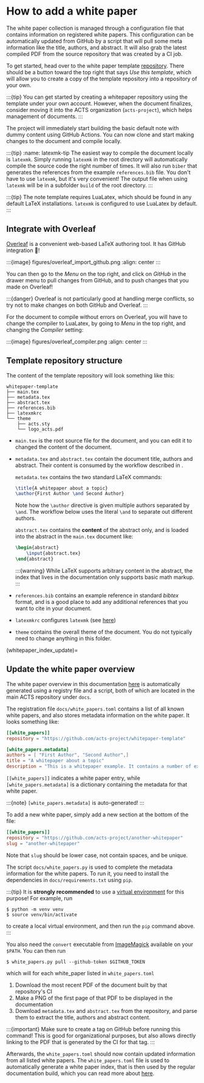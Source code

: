 # How to add a white paper

The white paper collection is managed through a configuration file that
contains information on registered white papers. This configuration can be
automatically updated from GitHub by a script that will pull some meta
information like the title, authors, and abstract. It will also grab the
latest compiled PDF from the source repository that was created by a
CI job.

To get started, head over to the white paper template
[repository](https://github.com/acts-project/whitepaper-template). There
should be a button toward the top right that says *Use this template*,
which will allow you to create a copy of the template
repository into a repository of your own.

:::{tip}
You can get started by creating a whitepaper repository using the template
under your own account. However, when the document finalizes, consider
moving it into the ACTS organization (`acts-project`), which helps
management of documents.
:::

The project will immediately start building the basic default note with
dummy content using GitHub Actions. You can now clone and start making
changes to the document and compile locally.

:::{tip}
:name: latexmk-tip
The easiest way to compile the document locally is `latexmk`. Simply running `latexmk`
in the root directory will automatically compile the source code the right
number of times. It will also run `biber` that generates the references from the
example `references.bib` file. You don't have to use `latexmk`, but it's very
convenient! The output file when using `latexmk` will be in a subfolder `build`
of the root directory.
:::

:::{tip}
The note template requires LuaLatex, which should be found in any default
LaTeX installations. `latexmk` is configured to use LuaLatex by default.
:::

## Integrate with Overleaf

[Overleaf](https://www.overleaf.com) is a convenient web-based LaTeX authoring tool. It has GitHub integration 🎉!

:::{image} figures/overleaf_import_github.png
:align: center
:::

You can then go to the *Menu* on the top right, and click on *GitHub* in the drawer menu to pull changes from GitHub, and to push changes that you made on Overleaf!

:::{danger}
Overleaf is not particularly good at handling merge conflicts, so try not to make changes on both GitHub and Overleaf.
:::

For the document to compile without errors on Overleaf, you will have to change the compiler to LuaLatex, by going to *Menu* in the top right, and changing the *Compiler* setting:

:::{image} figures/overleaf_compiler.png
:align: center
:::

## Template repository structure

The content of the template repository will look something like this:

```console
whitepaper-template
├── main.tex
├── metadata.tex
├── abstract.tex
├── references.bib
├── latexmkrc
└── theme
    ├── acts.sty
    └── logo_acts.pdf
```

- `main.tex` is the root source file for the document, and you can edit it to
changed the content of the document.

- `metadata.tex` and `abstract.tex` contain the document title, authors and
   abstract. Their content is consumed by the workflow described in
   [](#whitepaper_index_update).

   `metadata.tex` contains the two standard LaTeX commands:

   ```tex
   \title{A whitepaper about a topic}
   \author{First Author \and Second Author}
   ```

   Note how the `\author` directive is given multiple authors separated by `\and`.
   The workflow below uses the literal `\and` to separate out different authors.

   `abstract.tex` contains the **content** of the abstract only, and is loaded
   into the abstract in the `main.tex` document like:

   ```tex
   \begin{abstract}
       \input{abstract.tex}
   \end{abstract}
   ```

   :::{warning}
   While LaTeX supports arbitrary content in the abstract, the index that lives in
   the documentation only supports basic math markup.
   :::

- `references.bib` contains an example reference in standard *bibtex* format, and
  is a good place to add any additional references that you want to cite in
  your document.

- `latexmkrc` configures `latexmk` (see [here](#latexmk-tip))

- `theme` contains the overall theme of the document. You do not typically need
  to change anything in this folder.

(whitepaper_index_update)=
## Update the white paper overview

The white paper overview in this documentation [here](#white-paper-index) is
automatically generated using a registry file and a script, both of which are
located in the main ACTS repository under `docs`.

The registration file `docs/white_papers.toml` contains a list of all
known white papers, and also stores metadata information on the white paper. It looks something like:

```toml
[[white_papers]]
repository = "https://github.com/acts-project/whitepaper-template"

[white_papers.metadata]
authors = [ "First Author", "Second Author",]
title = "A whitepaper about a topic"
description = "This is a whitepaper example. It contains a number of example\npatterns, layouts etc.\nSimple math like $a + b = c$ or even $\\sqrt{s} = 14$ TeV is supported!\n\nQuisque ullamcorper placerat ipsum. Cras nibh. Morbi vel justo vitae lacus\ntincidunt ultrices. Lorem ipsum dolor sit amet, consectetuer adipiscing elit. In hac\nhabitasse platea dictumst. Integer tempus convallis augue. Etiam facilisis. Nunc\nelementum fermentum wisi. Aenean placerat. Ut imperdiet, enim sed gravida\nsollicitudin, felis odio placerat quam, ac pulvinar elit purus eget enim. Nunc vitae\ntortor. Proin tempus nibh sit amet nisl. Vivamus quis tortor vitae risus porta\nvehicula."
```

`[[white_papers]]` indicates a white paper entry, while `[white_papers.metadata]` is a dictionary containing the metadata for that white paper.

:::{note}
`[white_papers.metadata]` is auto-generated!
:::

To add a new white paper, simply add a new section at the bottom of the file:

```toml
[[white_papers]]
repository = "https://github.com/acts-project/another-whitepaper"
slug = "another-whitepaper"
```

Note that `slug` should be lower case, not contain spaces, and be unique.

The script `docs/white_papers.py` is used to complete the metadata information
for the white papers. To run it, you need to install the dependencies in
`docs/requirements.txt` using `pip`.

:::{tip}
It is **strongly recommended** to use a [virtual
environment](https://realpython.com/python-virtual-environments-a-primer/) for
this purpose! For example, run

```console
$ python -m venv venv
$ source venv/bin/activate
```

to create a local virtual environment, and then run the `pip` command above.
:::

You also need the `convert` executable from
[ImageMagick](https://imagemagick.org/) available on your `$PATH`.  You can
then run

```console
$ white_papers.py pull --github-token $GITHUB_TOKEN
```

which will for each white_paper listed in `white_papers.toml`

1. Download the most recent PDF of the document built by that repository's CI
2. Make a PNG of the first page of that PDF to be displayed in the documentation
3. Download `metadata.tex` and `abstract.tex` from the repository, and parse
   them to extract the title, authors and abstract content.

:::{important}
Make sure to create a tag on GitHub before running this command! This is good
for organizational purposes, but also allows directly linking to the PDF that
is generated by the CI for that tag.
:::

Afterwards, the `white_papers.toml` should now contain updated information from
all listed white papers. The `white_papers.toml` file is used to automatically
generate a white paper index, that is then used by the regular documentation
build, which you can read more about [here](#build_docs).
